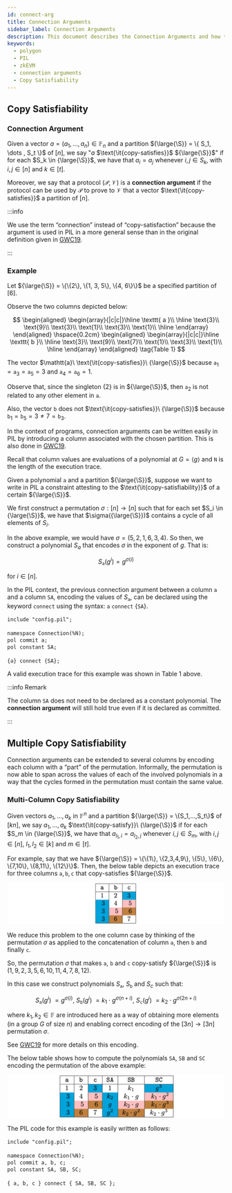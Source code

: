 ```yaml
---
id: connect-arg
title: Connection Arguments
sidebar_label: Connection Arguments
description: This document describes the Connection Arguments and how they are used in Polynomial Identity Language.
keywords:
  - polygon
  - PIL
  - zkEVM
  - connection arguments
  - Copy Satisfiability
---
```


## Copy Satisfiability

### Connection Argument

Given a vector $a = ( a_1 , \dots , a_n) \in \mathbb{F}_n$ and a partition ${\large{\S}} = \{ S_1, \dots , S_t \}$ of $[n]$, we say "$a$ $\text{\it{copy-satisfies}}$ ${\large{\S}}$" if for each $S_k \in {\large{\S}}$, we have that $a_i = a_j$ whenever $i, j \in S_k$, with $i, j \in [n]$ and $k \in [t]$.

Moreover, we say that a protocol $(\mathcal{P}, \mathcal{V})$ is a **connection argument** if the protocol can be used by $\mathcal{P}$ to prove to $\mathcal{V}$ that a vector $\text{\it{copy-satisfies}}$ a partition of $[n]$.

:::info

We use the term “connection” instead of “copy-satisfaction” because the argument is used in PIL in a more general sense than in the original definition given in [<ins>GWC19</ins>](https://eprint.iacr.org/2019/953).

:::

### Example

Let ${\large{\S}} = \{\{2\}, \{1, 3, 5\}, \{4, 6\}\}$ be a specified partition of $[6]$. 

Observe the two columns depicted below:

$$
\begin{aligned}
\begin{array}{|c|c|}\hline
\texttt{ a }\\ \hline
\text{3}\\ 
\text{9}\\ 
\text{3}\\
\text{1}\\ 
\text{3}\\
\text{1}\\ \hline
\end{array}
\end{aligned}
\hspace{0.2cm}
\begin{aligned}
\begin{array}{|c|c|}\hline
\texttt{ b }\\ \hline
\text{3}\\ 
\text{9}\\ 
\text{7}\\
\text{1}\\ 
\text{3}\\
\text{1}\\ \hline
\end{array}
\end{aligned} \tag{Table 1}
$$

The vector $\mathtt{a}\ \text{\it{copy-satisfies}}\ {\large{\S}}$ because $\mathtt{a}_1 = \mathtt{a}_3 = \mathtt{a}_5 = 3$ and $\mathtt{a}_4 = \mathtt{a}_6 = 1$. 

Observe that, since the singleton $\{2\}$ is in ${\large{\S}}$, then $\mathtt{a}_2$ is not related to any other element in $\mathtt{a}$. 

Also, the vector $\mathtt{b}$ does not $\text{\it{copy-satisfies}}\ {\large{\S}}$ because $\mathtt{b}_1 = \mathtt{b}_5 =3 \not= 7 = \mathtt{b}_3$.

In the context of programs, connection arguments can be written easily in PIL by introducing a column associated with the chosen partition. This is also done in [GWC19](https://eprint.iacr.org/2019/953).

Recall that column values are evaluations of a polynomial at $G = \langle g \rangle$ and $\texttt{N}$ is the length of the execution trace.

Given a polynomial $\texttt{a}$ and a partition ${\large{\S}}$, suppose we want to write in PIL a constraint attesting to the $\text{\it{copy-satisfiability}}$ of a certain ${\large{\S}}$.

We first construct a permutation $\sigma : [n] \to [n]$ such that for each set $S_i \in {\large{\S}}$, we have that $\sigma({\large{\S}})$ contains a cycle of all elements of $S_i$.

In the above example, we would have $\sigma = (5, 2, 1, 6, 3, 4)$. So then, we construct a polynomial $S_a$ that encodes $\sigma$ in the exponent of $g$. That is:

$$
S_{\texttt{a}}(g^i) = g^{\sigma(i)}
$$

for $i \in [n]$.

In the PIL context, the previous connection argument between a column $\texttt{a}$ and a column $\texttt{SA}$, encoding the values of $S_{\texttt{a}}$, can be declared using the keyword $\texttt{connect}$ using the syntax: $\texttt{a}\ \texttt{connect}\ \{\texttt{SA}\}$.

```
include "config.pil";

namespace Connection(%N); 
pol commit a; 
pol constant SA; 

{a} connect {SA};
```

A valid execution trace for this example was shown in Table 1 above.

:::info Remark

The column $\texttt{SA}$ does not need to be declared as a constant polynomial. The **connection argument** will still hold true even if it is declared as committed.

:::

## Multiple Copy Satisfiability

Connection arguments can be extended to several columns by encoding each column with a “part” of the permutation. Informally, the permutation is now able to span across the values of each of the involved polynomials in a way that the cycles formed in the permutation must contain the same value.

### Multi-Column Copy Satisfiability

Given vectors $a_1, \dots , a_k$ in $\mathbb{F}^n$ and a partition ${\large{\S}} = \{S_1,...,S_t\}$ of $[kn]$, we say $a_1,...,a_k$ $\text{\it{copy-satisfy}}\ {\large{\S}}$ if for each $S_m \in {\large{\S}}$, we have that $a_{{l_1},i} = a_{{l_2},j}$ whenever $i,j \in S_m$, with $i,j \in [n]$, $l_1, l_2 \in [k]$ and $m \in [t]$.

For example, say that we have ${\large{\S}} = \{\{1\}, \{2,3,4,9\}, \{5\}, \{6\}, \{7,10\}, \{8,11\}, \{12\}\}$. Then, the below table depicts an execution trace for three columns $\texttt{a}, \texttt{b}, \texttt{c}$ that copy-satisfies ${\large{\S}}$.

![An execution trace subject to a connection argument](../../../img/zkEVM/21pil2-exec-trace-connection-arg.png)

We reduce this problem to the one column case by thinking of the permutation $\sigma$ as applied to the concatenation of column $\texttt{a}$, then $\texttt{b}$ and finally $\texttt{c}$.

So, the permutation $\sigma$ that makes $\texttt{a}$, $\texttt{b}$ and $\texttt{c}$ copy-satisfy ${\large{\S}}$ is $(1, 9, 2, 3, 5, 6, 10, 11, 4, 7, 8, 12)$. 

In this case we construct polynomials $S_{\texttt{a}}$, $S_{\texttt{b}}$ and $S_c$ such that:

$$
S_{\texttt{a}}(g^i)\ = g^{\sigma(i)},\ S_{\texttt{b}}(g^i)\ = k_1 \cdot g^{\sigma(n+i)},\ S_{\texttt{c}}(g^i)\ = k_2 \cdot g^{\sigma(2n+i)}
$$

where $k_1, k_2 \in \mathbb{F}$ are introduced here as a way of obtaining more elements (in a group $G$ of size $n$) and enabling correct encoding of the $[3n] \to [3n]$ permutation $\sigma$.

See [GWC19](https://eprint.iacr.org/2019/953) for more details on this encoding.

The below table shows how to compute the polynomials $\texttt{SA}$, $\texttt{SB}$ and $\texttt{SC}$ encoding the permutation of the above example:

![Multi-column connection argument’s valid execution trace](../../../img/zkEVM/22pil2-multi-column-connection-arg.png)

The PIL code for this example is easily written as follows:

```
include "config.pil";

namespace Connection(%N);
pol commit a, b, c;
pol constant SA, SB, SC;

{ a, b, c } connect { SA, SB, SC };
```
